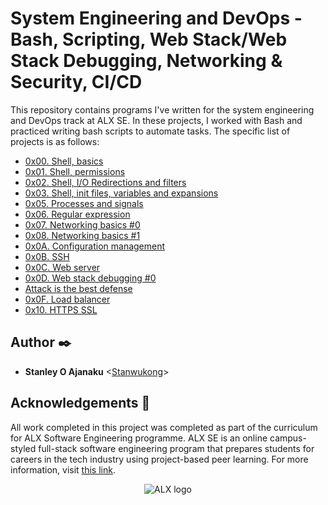 # System Engineering and DevOps - Bash, Scripting, Web Stack/Web Stack Debugging, Networking & Security, CI/CD

This repository contains programs I've written for the system engineering and DevOps track at ALX SE. In these projects, I worked with Bash and practiced writing bash scripts to automate tasks. The specific list of projects is as follows:

- [0x00. Shell, basics](./0x00-shell_basics)
- [0x01. Shell, permissions](./0x01-shell_permissions)
- [0x02. Shell, I/O Redirections and filters](./0x02-shell_redirections)
- [0x03. Shell, init files, variables and expansions](./0x03-shell_variables_expansions)
- [0x05. Processes and signals](./0x05-processes_and_signals)
- [0x06. Regular expression](./0x06-regular_expressions)
- [0x07. Networking basics #0](./0x07-networking_basics)
- [0x08. Networking basics #1](./0x08-networking_basics_2)
- [0x0A. Configuration management](./0x0A-configuration_management)
- [0x0B. SSH](./0x0B-ssh)
- [0x0C. Web server](./0x0C-web_server)
- [0x0D. Web stack debugging #0](./0x0D-web_stack_debugging_0)
- [Attack is the best defense](./attack_is_the_best_defense)
- [0x0F. Load balancer](./0x0F-load_balancer)
- [0x10. HTTPS SSL](./0x10-https_ssl)

## Author :black_nib:

* __Stanley O Ajanaku__ <[Stanwukong](https://github.com/stanwukong)>

## Acknowledgements :pray:

All work completed in this project was completed as part of the curriculum for ALX Software Engineering programme. ALX SE is an online campus-styled full-stack software engineering program that prepares students for careers in the tech industry using project-based peer learning. For more information, visit [this link](https://www.alxafrica.com/).

<p align="center">
	<img src="https://africabusinesscommunities.com/Images/Key%20Logos/alx.png"
	     alt="ALX logo"
	>
</p>
